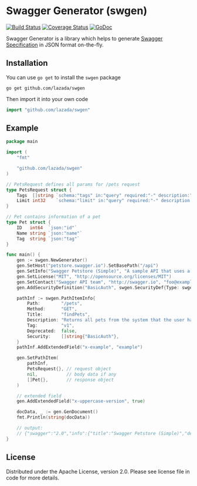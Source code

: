 # Swagger Generator (swgen)

[![Build Status](https://travis-ci.org/lazada/swgen.svg?branch=master)](https://travis-ci.org/lazada/swgen)
[![Coverage Status](https://coveralls.io/repos/github/lazada/swgen/badge.svg?branch=master)](https://coveralls.io/github/lazada/swgen?branch=master)
[![GoDoc](https://godoc.org/github.com/lazada/swgen?status.svg)](https://godoc.org/github.com/lazada/swgen)

Swagger Generator is a library which helps to generate [Swagger Specification](http://swagger.io/specification/) in JSON format on-the-fly.

## Installation

You can use `go get` to install the `swgen` package

    go get github.com/lazada/swgen

Then import it into your own code

```go
import "github.com/lazada/swgen"
```

## Example

```go
package main

import (
    "fmt"

    "github.com/lazada/swgen"
)

// PetsRequest defines all params for /pets request
type PetsRequest struct {
    Tags  []string `schema:"tags" in:"query" required:"-" description:"tags to filter by"`
    Limit int32    `schema:"limit" in:"query" required:"-" description:"maximum number of results to return"`
}

// Pet contains information of a pet
type Pet struct {
    ID   int64  `json:"id"`
    Name string `json:"name"`
    Tag  string `json:"tag"`
}

func main() {
	gen := swgen.NewGenerator()
	gen.SetHost("petstore.swagger.io").SetBasePath("/api")
	gen.SetInfo("Swagger Petstore (Simple)", "A sample API that uses a petstore as an example to demonstrate features in the swagger-2.0 specification", "http://helloreverb.com/terms/", "2.0")
	gen.SetLicense("MIT", "http://opensource.org/licenses/MIT")
	gen.SetContact("Swagger API team", "http://swagger.io", "foo@example.com")
	gen.AddSecurityDefinition("BasicAuth", swgen.SecurityDef{Type: swgen.SecurityBasicAuth})

	pathInf := swgen.PathItemInfo{
		Path:        "/pets",
		Method:      "GET",
		Title:       "findPets",
		Description: "Returns all pets from the system that the user has access to",
		Tag:         "v1",
		Deprecated:  false,
		Security:    []string{"BasicAuth"},
	}
	pathInf.AddExtendedField("x-example", "example")

	gen.SetPathItem(
		pathInf,
		PetsRequest{}, // request object
		nil,           // body data if any
		[]Pet{},       // response object
	)

	// extended field
	gen.AddExtendedField("x-uppercase-version", true)

	docData, _ := gen.GenDocument()
	fmt.Println(string(docData))

	// output:
	// {"swagger":"2.0","info":{"title":"Swagger Petstore (Simple)","description":"A sample API that uses a petstore as an example to demonstrate features in the swagger-2.0 specification","termsOfService":"http://helloreverb.com/terms/","contact":{"name":"Swagger API team","url":"http://swagger.io","email":"foo@example.com"},"license":{"name":"MIT","url":"http://opensource.org/licenses/MIT"},"version":"2.0"},"host":"petstore.swagger.io","basePath":"/api","schemes":["http","https"],"paths":{"/pets":{"get":{"tags":["v1"],"summary":"findPets","description":"Returns all pets from the system that the user has access to","parameters":[{"name":"tags","in":"query","type":"array","items":{"type":"string"},"collectionFormat":"multi","description":"tags to filter by"},{"name":"limit","in":"query","type":"integer","format":"int32","description":"maximum number of results to return"}],"responses":{"200":{"description":"request success","schema":{"type":"array","items":{"$ref":"#/definitions/Pet"}}}},"security":{"BasicAuth":[]},"x-example":"example"}}},"definitions":{"Pet":{"type":"object","properties":{"id":{"type":"integer","format":"int64"},"name":{"type":"string"},"tag":{"type":"string"}}}},"securityDefinitions":{"BasicAuth":{"type":"basic"}},"x-uppercase-version":true}
}
```

## License

Distributed under the Apache License, version 2.0.
Please see license file in code for more details.
